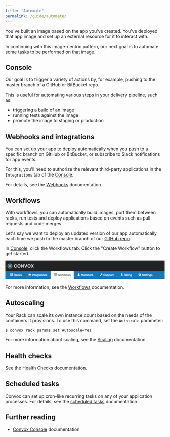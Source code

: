 ```yaml
---
title: "Automate"
permalink: /guide/automate/
---
```


You've built an image based on the app you've created. You've deployed that app image and set up an external resource for it to interact with.

In continuing with this image-centric pattern, our next goal is to automate some tasks to be performed on that image.

## Console

Our goal is to trigger a variety of actions by, for example, pushing to the master branch of a GitHub or BitBucket repo.

This is useful for automating various steps in your delivery pipeline, such as:

- triggering a build of an image
- running tests against the image
- promote the image to staging or production

## Webhooks and integrations

You can set up your app to deploy automatically when you push to a specific branch on GitHub or BitBucket, or subscribe to Slack notifications for app events.

For this, you'll need to authorize the relevant third-party applications in the `Integrations` tab of the [Console](https://console.convox.com/).

For details, see the [Webhooks](/docs/webhooks/) documentation.


## Workflows

With workflows, you can automatically build images, port them between racks, run tests and deploy applications based on events such as pull requests and code merges.

Let's say we want to deploy an updated version of our app automatically each time we push to the master branch of our [GitHub repo](https://github.com/convox-examples/convox-guide/).

In [Console](https://console.convox.com/), click the Workflows tab. Click the "Create Workflow" button to get started.

![](/assets/images/docs/workflows/tab.png)

For more information, see the [Workflows](/docs/workflows/) documentation.


## Autoscaling

Your Rack can scale its own instance count based on the needs of the containers it provisions. To use this command, set the `Autoscale` parameter:

    $ convox rack params set Autoscale=Yes

For more information about scaling, see the [Scaling](/docs/scaling) documentation.


## Health checks

See the [Health Checks](/docs/load-balancers/#health-check-options) documentation.


## Scheduled tasks

Convox can set up cron-like recurring tasks on any of your application processes. For details, see the [scheduled tasks](/docs/scheduled-tasks/) documentation.


## Further reading

- [Convox Console](/docs/console/) documentation

